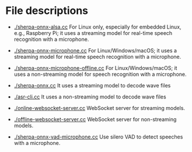 # File descriptions

- [./sherpa-onnx-alsa.cc](./sherpa-onnx-alsa.cc) For Linux only, especially for
  embedded Linux, e.g., Raspberry Pi; it uses a streaming model for real-time
  speech recognition with a microphone.

- [./sherpa-onnx-microphone.cc](./sherpa-onnx-microphone.cc)
  For Linux/Windows/macOS; it uses a streaming model for real-time speech
  recognition with a microphone.

- [./sherpa-onnx-microphone-offline.cc](./sherpa-onnx-microphone-offline.cc)
  For Linux/Windows/macOS; it uses a non-streaming model for speech
  recognition with a microphone.

- [./sherpa-onnx.cc](./sherpa-onnx.cc)
  It uses a streaming model to decode wave files

- [./asr-cli.cc](./asr-cli.cc)
  It uses a non-streaming model to decode wave files

- [./online-websocket-server.cc](./online-websocket-server.cc)
  WebSocket server for streaming models.

- [./offline-websocket-server.cc](./offline-websocket-server.cc)
  WebSocket server for non-streaming models.

- [./sherpa-onnx-vad-microphone.cc](./sherpa-onnx-vad-microphone.cc)
  Use silero VAD to detect speeches with a microphone.

